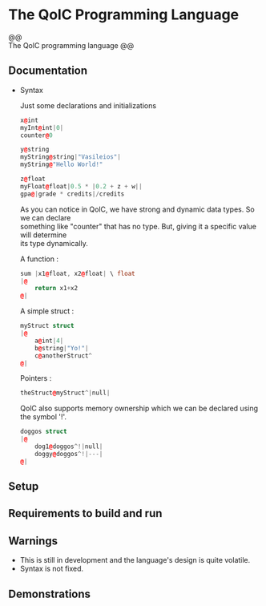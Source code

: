 # The QolC Programming Language

@@ \
	The QolC programming language
@@ 

## Documentation

* Syntax
	
	Just some declarations and initializations
	
	```cpp
	x@int
	myInt@int|0|
	counter@0
	
	y@string
	myString@string|"Vasileios"|
	myString@"Hello World!"

	z@float
	myFloat@float|0.5 * |0.2 + z + w||	
	gpa@|grade * credits|/credits
	```

	As you can notice in QolC, we have strong and dynamic data types. So we can declare\
	something like "counter" that has no type. But, giving it a specific value will determine <br >
	its type dynamically. 

	A function : 
	
	```cpp
	sum |x1@float, x2@float| \ float 
	|@
		return x1+x2
	@|
	```

	A simple struct : 
	
	```cpp
	myStruct struct 
	|@
		a@int|4|
		b@string|"Yo!"|
		c@anotherStruct^
	@|
	```
	
	Pointers : 
	
	```cpp
	theStruct@myStruct^|null| 
	```

	QolC also supports memory ownership which we can be declared 
	using the symbol '!'. 
	
	```cpp
	doggos struct 
	|@ 
		dog1@doggos^!|null|
		doggy@doggos^!|---|
	@|
	```

## Setup

## Requirements to build and run

## Warnings

* This is still in development and the language's design is quite volatile.
* Syntax is not fixed.

## Demonstrations

